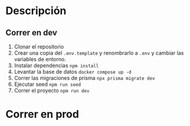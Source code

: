 # Descripción

## Correr en dev

1. Clonar el repositorio
2. Crear una copia del `.env.template` y renombrarlo a `.env` y cambiar las variables de entorno.
3. Instalar dependencias `npm install`
4. Levantar la base de datos `docker compose up -d`
5. Correr las migraciones de prisma `npx prisma migrate dev`
6. Ejecutar seed `npm run seed`
7. Correr el proyecto `npm run dev`

# Correr en prod
